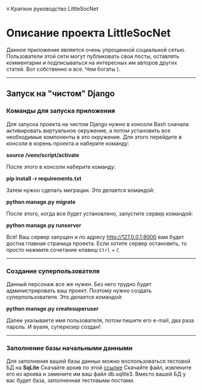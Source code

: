 ≡ Краткое руководство LittleSocNet

# Описание проекта LittleSocNet

Данное приложение является очень упрощенной социальной сетью. Пользователи этой сети могут публиковать свои посты, оставлять комментарии и подписываться на интересных им авторов других статей. Вот собственно и все. 
Чем богаты ). 
***

## Запуск на "чистом" Django 
### Команды для запуска приложения

Для запуска проекта на чистом Django нужно в консоли Bash сначала активировать виртуальное окружение, а потом установить все необходимые компоненты в это окружение.
Для этого перейдите в консоли в корень проекта и наберите команду:

**source /venv/script/activate** 

После этого в консоли наберите команду:

**pip install -r requirements.txt**

Затем нужно сделать миграции. Это делается командой:

**python manage.py migrate**

После этого, когда все будет установлено, запустите сервер командой:

**python manage.py runserver**

Всё! Ваш сервер запущен и по адресу http://127.0.0.1:8000 вам будет достна главная страница проекта.
Если хотите сервер остановить, то просто нажмите сочетание клавиш `Ctrl` + `C`
***

### Создание суперпользователя

Данный персонаж все же нужен. Без него трудно будет администрировать ваш проект. Поэтому нужно создать суперпользователя. Это делается командой:

**python manage.py createsuperuser**

Далее указываете имя пользователя, потом пишите его e-mail, два раза пароль. И вуаля, суперюзер создан!
***

### Заполнение базы начальными данными

Для заполнения вашей базы данных можно воспользоваться
тестовой БД на **SqLite**
Скачайте архив по этой [ссылке](https://code.s3.yandex.net/backend-developer/learning-materials/db.sqlite3.zip)
Скачайте файл, извлеките его из архива и замените им ваш файл db.sqlite3. Вместо вашей БД у вас будет база, заполненная тестовыми постами.
